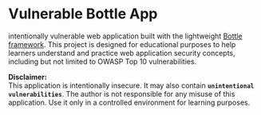 # Vulnerable Bottle App

intentionally vulnerable web application built with the lightweight [Bottle framework](https://bottlepy.org/). This project is designed for educational purposes to help learners understand and practice web application security concepts, including but not limited to OWASP Top 10 vulnerabilities.

**Disclaimer:**  
This application is intentionally insecure. It may also contain **`unintentional vulnerabilities`**. The author is not responsible for any misuse of this application. Use it only in a controlled environment for learning purposes.
